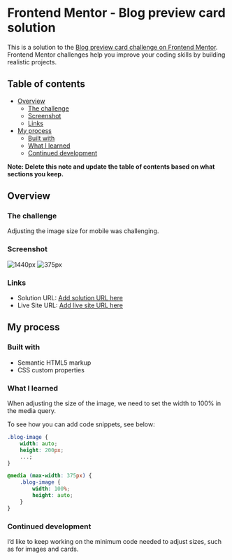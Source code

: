 # Frontend Mentor - Blog preview card solution

This is a solution to the [Blog preview card challenge on Frontend Mentor](https://www.frontendmentor.io/challenges/blog-preview-card-ckPaj01IcS). Frontend Mentor challenges help you improve your coding skills by building realistic projects.

## Table of contents

-   [Overview](#overview)
    -   [The challenge](#the-challenge)
    -   [Screenshot](#screenshot)
    -   [Links](#links)
-   [My process](#my-process)
    -   [Built with](#built-with)
    -   [What I learned](#what-i-learned)
    -   [Continued development](#continued-development)

**Note: Delete this note and update the table of contents based on what sections you keep.**

## Overview

### The challenge

Adjusting the image size for mobile was challenging.

### Screenshot

![1440px](./screenshot.jpg)
![375px](./screenshot.jpg)

### Links

-   Solution URL: [Add solution URL here](https://your-solution-url.com)
-   Live Site URL: [Add live site URL here](https://your-live-site-url.com)

## My process

### Built with

-   Semantic HTML5 markup
-   CSS custom properties

### What I learned

When adjusting the size of the image, we need to set the width to 100% in the media query.

To see how you can add code snippets, see below:

```css
.blog-image {
    width: auto;
    height: 200px;
    ...;
}
```

```css
@media (max-width: 375px) {
    .blog-image {
        width: 100%;
        height: auto;
    }
}
```

### Continued development

I’d like to keep working on the minimum code needed to adjust sizes, such as for images and cards.

